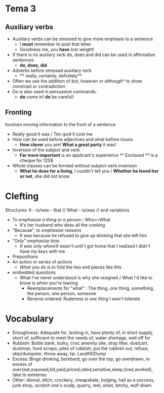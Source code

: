 # Tema 3
## Auxiliary verbs
* Auxiliary verbs can be stressed to give more emphasis to a sentence
  * I **must** remember to post that letter.
  * Goodness me, you **have** lost weight!
* If there is no auxilary verb do, does and did can be used in affirmative sentences
  * **do, does, did**
* Adverbs before stressed auxiliary verb
  * ** really, certainly, definitely**
* Often we use the addition of *but, however or although** to show constrast or contradiction
* Do is also used in persuasive commands.
  * **do** come in! **do** be careful!
## Fronting
Involves moving information to the front of a sentence
* Really good it was / Ten quid it cost me
* How can be used before adjectives and what before nouns
  * **How clever** you are! **What a great party** it was!
* Inversion of the subject and verb
  * **Far more important** is an applicant's experience ** Enclosed ** is a cheque for 125$
* Whole clauses can be fornted without subject-verb inversion
  * **What he does for a living**, I couldn't tell you / **Whether he loved her or not**, she did not know
# Clefting
Structures: It - is/was - that // What - is/was // and variations
* To *emphasize a thing or a person* ; Who<>What 
    * It's her husband who does all the cooking
* "Because", to *emphasize reasons*
    * It was because he refused to give up drinking that she left him
* "Only" *emphasize time*
    * *It was only when/It wasn't until* I got home that I realized I didn't have my keys with me
* Prepositions
* An action or series of actions
    * *What* you do *is to* fold the two end pieces like this
* embedded questions
    * What I've never understood is why she resigned / What I'd like to know is when you're leaving
        * Reemplacements for "what" : The thing, one thing, something, the person, one person, someone
        * Reverse ordered: Rudeness *is one thing* I won't tolerate
        
# Vocabulary
* Enoughness: Adequate for, lacking in, have plenty of, in short supply, short of, sufficient to meet the needs of, water shortage, well off for
* Rubbish: Bottle bank, bulky, civic amenity site, drop litter, dustcart, dustman, food scraps, piles of rubbish, put the rubbish out, refuse, skip/dumpster, throw away, tip. Landfill/Dump
* Excess: Binge drinking, bombard, go over the top, go overdrawn, in excess of over{eat,exposed,kill,paid,priced,rated,sensitive,sleep,tired,worked}, take to extremes
* Other: dismal, ditch, crockery, cheapskate, bulging, hail as a success, junk shop, scratch one's scalp, quarry, reel, shed, tetchy, wolf down.

